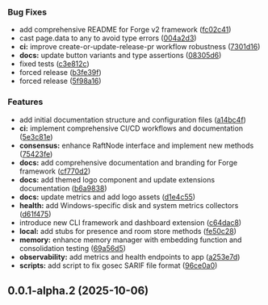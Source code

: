 ### Bug Fixes

* add comprehensive README for Forge v2 framework ([fc02c41](https://github.com/xraph/forge/commit/fc02c41a28b56e55b9853174a3222fdd270c1b3c))
* cast page.data to any to avoid type errors ([004a2d3](https://github.com/xraph/forge/commit/004a2d320f5781ee15aea51f7879b189e456370f))
* **ci:** improve create-or-update-release-pr workflow robustness ([7301d16](https://github.com/xraph/forge/commit/7301d16a5ad257d418de1619a866955712341d5d))
* **docs:** update button variants and type assertions ([08305d6](https://github.com/xraph/forge/commit/08305d641aa7aa008066ec0ac2f7d5eba54b1159))
* fixed tests ([c3e812c](https://github.com/xraph/forge/commit/c3e812c1efa70518ec1c778e9f6bdfe1110da0e4))
* forced release ([b3fe39f](https://github.com/xraph/forge/commit/b3fe39fe55e760ae07e9809e31c8428f3f6db908))
* forced release ([5f98a16](https://github.com/xraph/forge/commit/5f98a16fbc93a13275ea852895dec896dfc28617))


### Features

* add initial documentation structure and configuration files ([a14bc4f](https://github.com/xraph/forge/commit/a14bc4fdaf5db9c6689edc08a7fc7e35751edfad))
* **ci:** implement comprehensive CI/CD workflows and documentation ([5e3c81e](https://github.com/xraph/forge/commit/5e3c81e571812b50ed8d2a172b8cabeab8d7cd54))
* **consensus:** enhance RaftNode interface and implement new methods ([75423fe](https://github.com/xraph/forge/commit/75423fe039e2bd51b097544fd10e9a0b9a3b52ed))
* **docs:** add comprehensive documentation and branding for Forge framework ([cf770d2](https://github.com/xraph/forge/commit/cf770d205cd5875e94758fe7e14bbb8a8b80621f))
* **docs:** add themed logo component and update extensions documentation ([b6a9838](https://github.com/xraph/forge/commit/b6a98380b1de22d801337220648c988e5fc387bb))
* **docs:** update metrics and add logo assets ([d1e4c55](https://github.com/xraph/forge/commit/d1e4c55f4d3cc5ce982a1cf6996fd44c8d74f1fc))
* **health:** add Windows-specific disk and system metrics collectors ([d61f475](https://github.com/xraph/forge/commit/d61f475c091df0df11fc33f57eb9fcedec9e22e2))
* introduce new CLI framework and dashboard extension ([c64dac8](https://github.com/xraph/forge/commit/c64dac8351f17444040c26fb65351d648c8474a3))
* **local:** add stubs for presence and room store methods ([fe50c28](https://github.com/xraph/forge/commit/fe50c28107d6151ab7238035af5a63323314cbf9))
* **memory:** enhance memory manager with embedding function and consolidation testing ([69a56d5](https://github.com/xraph/forge/commit/69a56d5e81c33ab9ff8c5b456028330e61bdbe52))
* **observability:** add metrics and health endpoints to app ([a253e7d](https://github.com/xraph/forge/commit/a253e7da28bb9537a4ad5fb1f08f66c041c9dc7b))
* **scripts:** add script to fix gosec SARIF file format ([96ce0a0](https://github.com/xraph/forge/commit/96ce0a06f426e5aa3e3392b2d70fe4cf62acf602))



## 0.0.1-alpha.2 (2025-10-06)
